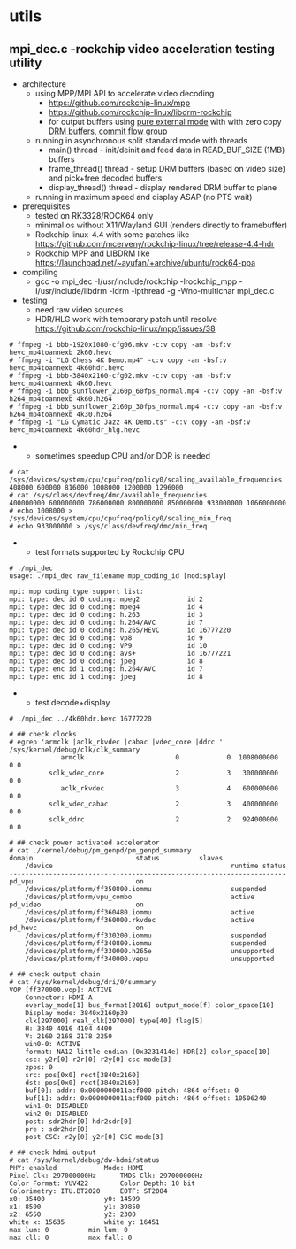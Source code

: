 # utils

## mpi_dec.c -rockchip video acceleration testing utility
* architecture
	* using MPP/MPI API to accelerate video decoding
		* https://github.com/rockchip-linux/mpp
		* https://github.com/rockchip-linux/libdrm-rockchip
		* for output buffers using [pure external mode](https://github.com/rockchip-linux/mpp/blob/release_20170616/readme.txt#L354) with with zero copy [DRM buffers](https://github.com/rockchip-linux/mpp/blob/release_20170616/inc/mpp_buffer.h#L152), [commit flow group](https://github.com/rockchip-linux/mpp/blob/release_20170616/inc/mpp_buffer.h#L97)
	* running in asynchronous split standard mode with threads
		* main() thread - init/deinit and feed data in READ_BUF_SIZE (1MB) buffers
		* frame_thread() thread - setup DRM buffers (based on video size) and pick+free decoded buffers
		* display_thread() thread - display rendered DRM buffer to plane 
	* running in maximum speed and display ASAP (no PTS wait)
* prerequisites
	* tested on RK3328/ROCK64 only
	* minimal os without X11/Wayland GUI (renders directly to framebuffer)
	* Rockchip linux-4.4 with some patches like https://github.com/mcerveny/rockchip-linux/tree/release-4.4-hdr
	* Rockchip MPP and LIBDRM like https://launchpad.net/~ayufan/+archive/ubuntu/rock64-ppa
* compiling
	* gcc -o mpi_dec -I/usr/include/rockchip -lrockchip_mpp -I/usr/include/libdrm -ldrm -lpthread -g -Wno-multichar mpi_dec.c
* testing
	* need raw video sources
	* HDR/HLG work with temporary patch until resolve https://github.com/rockchip-linux/mpp/issues/38
```
# ffmpeg -i bbb-1920x1080-cfg06.mkv -c:v copy -an -bsf:v hevc_mp4toannexb 2k60.hevc
# ffmpeg -i "LG Chess 4K Demo.mp4" -c:v copy -an -bsf:v hevc_mp4toannexb 4k60hdr.hevc
# ffmpeg -i bbb-3840x2160-cfg02.mkv -c:v copy -an -bsf:v hevc_mp4toannexb 4k60.hevc
# ffmpeg -i bbb_sunflower_2160p_60fps_normal.mp4 -c:v copy -an -bsf:v h264_mp4toannexb 4k60.h264
# ffmpeg -i bbb_sunflower_2160p_30fps_normal.mp4 -c:v copy -an -bsf:v h264_mp4toannexb 4k30.h264
# ffmpeg -i "LG Cymatic Jazz 4K Demo.ts" -c:v copy -an -bsf:v hevc_mp4toannexb 4k60hdr_hlg.hevc
```
*	* sometimes speedup CPU and/or DDR is needed
```
# cat /sys/devices/system/cpu/cpufreq/policy0/scaling_available_frequencies 
408000 600000 816000 1008000 1200000 1296000 
# cat /sys/class/devfreq/dmc/available_frequencies 
400000000 600000000 786000000 800000000 850000000 933000000 1066000000
# echo 1008000 > /sys/devices/system/cpu/cpufreq/policy0/scaling_min_freq
# echo 933000000 > /sys/class/devfreq/dmc/min_freq 
```
*	* test formats supported by Rockchip CPU
```
# ./mpi_dec
usage: ./mpi_dec raw_filename mpp_coding_id [nodisplay]

mpi: mpp coding type support list:
mpi: type: dec id 0 coding: mpeg2            id 2
mpi: type: dec id 0 coding: mpeg4            id 4
mpi: type: dec id 0 coding: h.263            id 3
mpi: type: dec id 0 coding: h.264/AVC        id 7
mpi: type: dec id 0 coding: h.265/HEVC       id 16777220
mpi: type: dec id 0 coding: vp8              id 9
mpi: type: dec id 0 coding: VP9              id 10
mpi: type: dec id 0 coding: avs+             id 16777221
mpi: type: dec id 0 coding: jpeg             id 8
mpi: type: enc id 1 coding: h.264/AVC        id 7
mpi: type: enc id 1 coding: jpeg             id 8
```
*	* test decode+display
```
# ./mpi_dec ../4k60hdr.hevc 16777220

# ## check clocks
# egrep 'armclk |aclk_rkvdec |cabac |vdec_core |ddrc ' /sys/kernel/debug/clk/clk_summary 
             armclk                       0            0  1008000000          0 0  
          sclk_vdec_core                  2            3   300000000          0 0  
             aclk_rkvdec                  3            4   600000000          0 0  
          sclk_vdec_cabac                 2            3   400000000          0 0  
          sclk_ddrc                       2            2   924000000          0 0  

# ## check power activated accelerator
# cat ./kernel/debug/pm_genpd/pm_genpd_summary 
domain                          status          slaves
    /device                                             runtime status
----------------------------------------------------------------------
pd_vpu                          on              
    /devices/platform/ff350800.iommu                    suspended
    /devices/platform/vpu_combo                         active
pd_video                        on              
    /devices/platform/ff360480.iommu                    active
    /devices/platform/ff360000.rkvdec                   active
pd_hevc                         on              
    /devices/platform/ff330200.iommu                    suspended
    /devices/platform/ff340800.iommu                    suspended
    /devices/platform/ff330000.h265e                    unsupported
    /devices/platform/ff340000.vepu                     unsupported

# ## check output chain
# cat /sys/kernel/debug/dri/0/summary
VOP [ff370000.vop]: ACTIVE
    Connector: HDMI-A
	overlay_mode[1] bus_format[2016] output_mode[f] color_space[10]
    Display mode: 3840x2160p30
	clk[297000] real_clk[297000] type[40] flag[5]
	H: 3840 4016 4104 4400
	V: 2160 2168 2178 2250
    win0-0: ACTIVE
	format: NA12 little-endian (0x3231414e) HDR[2] color_space[10]
	csc: y2r[0] r2r[0] r2y[0] csc mode[3]
	zpos: 0
	src: pos[0x0] rect[3840x2160]
	dst: pos[0x0] rect[3840x2160]
	buf[0]: addr: 0x0000000011acf000 pitch: 4864 offset: 0
	buf[1]: addr: 0x0000000011acf000 pitch: 4864 offset: 10506240
    win1-0: DISABLED
    win2-0: DISABLED
    post: sdr2hdr[0] hdr2sdr[0]
    pre : sdr2hdr[0]
    post CSC: r2y[0] y2r[0] CSC mode[3]

# ## check hdmi output
# cat /sys/kernel/debug/dw-hdmi/status
PHY: enabled			Mode: HDMI
Pixel Clk: 297000000Hz		TMDS Clk: 297000000Hz
Color Format: YUV422		Color Depth: 10 bit
Colorimetry: ITU.BT2020		EOTF: ST2084
x0: 35400				y0: 14599
x1: 8500				y1: 39850
x2: 6550				y2: 2300
white x: 15635			white y: 16451
max lum: 0			min lum: 0
max cll: 0			max fall: 0
```

